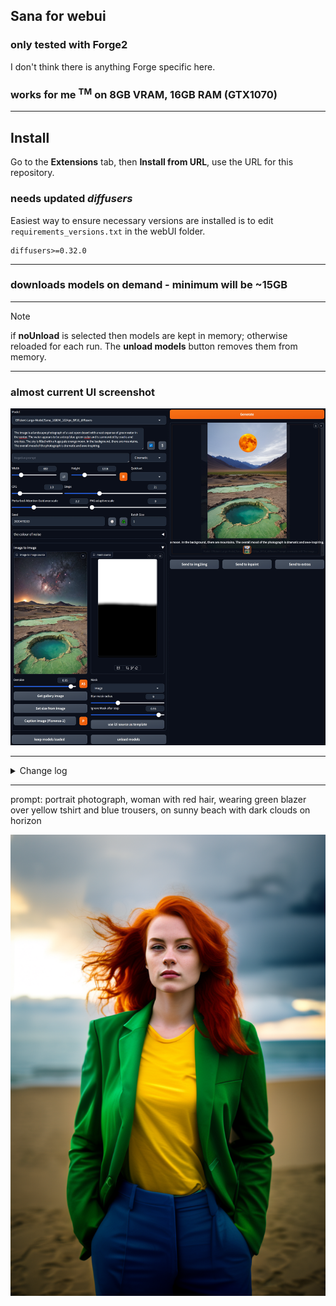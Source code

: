 ## Sana for webui ##
### only tested with Forge2 ###
I don't think there is anything Forge specific here.


### works for me <sup>TM</sup> on 8GB VRAM, 16GB RAM (GTX1070) ###

---
## Install ##
Go to the **Extensions** tab, then **Install from URL**, use the URL for this repository.
### needs updated *diffusers* ###

Easiest way to ensure necessary versions are installed is to edit `requirements_versions.txt` in the webUI folder.
```
diffusers>=0.32.0

```

---
### downloads models on demand - minimum will be ~15GB ###

---
>[!NOTE]
> if **noUnload** is selected then models are kept in memory; otherwise reloaded for each run. The **unload models** button removes them from memory.

---
### almost current UI screenshot ###
![](screenshot.png "UI screenshot")


---
<details>
<summary>Change log</summary>

#### 26/12/2024 ####
* fixes for gallery, sending to i2i

#### 25/12/2024 (2) ####
* add complex human instruction toggle (CHI button), for automatic prompt enhancement.
* avoid unnecessary text encoder load if prompt hasn't changed

#### 25/12/2024 ####
* add control of shift parameter. From initial tests doesn't seem as useful as with Flux or SD3.

#### 24/12/2024 (2) ####
* added PAG and some sort of i2i

#### 24/12/2024 ####
* first implemention. 2K models need ~16GB VRAM for VAE.

</details>


---
prompt: portrait photograph, woman with red hair, wearing green blazer over yellow tshirt and blue trousers, on sunny beach with dark clouds on horizon

![portrait photograph, woman with red hair, wearing green blazer over yellow tshirt and blue trousers, on sunny beach with dark clouds on horizon](example.png "20 steps with 1024 model")

